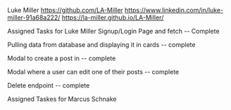 Luke Miller
https://github.com/LA-Miller
https://www.linkedin.com/in/luke-miller-91a68a222/
https://la-miller.github.io/LA-Miller/

Assigned Tasks for Luke Miller
  Signup/Login Page and fetch -- Complete
  
  Pulling data from database and displaying it in cards -- complete
  
  Modal to create a post in -- complete
  
  Modal where a user can edit one of their posts -- complete
  
  Delete endpoint -- complete
  
Assigned Taskes for Marcus Schnake
  
  
  
  
  
  
